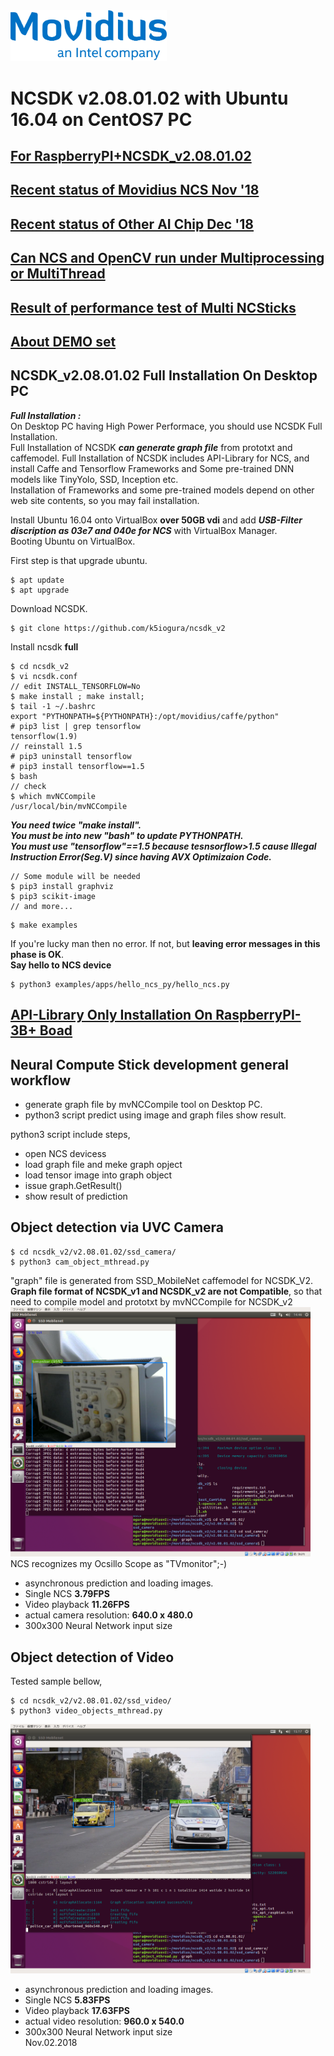 <img src="./files/movidius.png" alt="movidius" width="250"/>

# NCSDK v2.08.01.02 with Ubuntu 16.04 on CentOS7 PC  

## [For RaspberryPI+NCSDK_v2.08.01.02](RaspberryPiModelB+.md)

## [Recent status of Movidius NCS Nov '18](status_of_myriad.md)

## [Recent status of Other AI Chip Dec '18](status_of_OtherAIChip.md)

## [Can NCS and OpenCV run under Multiprocessing or MultiThread](multi_proc_thread_cv2_mvnc.md)

## [Result of performance test of Multi NCSticks](NCSxNset.md)

## [About DEMO set](Raspbian_StartDemo.md)

## NCSDK_v2.08.01.02 Full Installation On Desktop PC
***Full Installation :***  
On Desktop PC having High Power Performace, you should use NCSDK Full Installation.  
Full Installation of NCSDK ***can generate graph file*** from prototxt and caffemodel. 
Full Installation of NCSDK includes API-Library for NCS, and install Caffe and Tensorflow Frameworks and Some pre-trained DNN models like TinyYolo, SSD, Inception etc.  
Installation of Frameworks and some pre-trained models depend on other web site contents, so you may fail installation.  

Install Ubuntu 16.04 onto VirtualBox **over 50GB vdi** and add ***USB-Filter discription as 03e7 and 040e for NCS*** with VirtualBox Manager.  
Booting Ubuntu on VirtualBox.  

First step is that upgrade ubuntu.  
```
$ apt update
$ apt upgrade
```
Download NCSDK.  
```
$ git clone https://github.com/k5iogura/ncsdk_v2
```
Install ncsdk **full**  
```
$ cd ncsdk_v2
$ vi ncsdk.conf
// edit INSTALL_TENSORFLOW=No
$ make install ; make install;
$ tail -1 ~/.bashrc
export "PYTHONPATH=${PYTHONPATH}:/opt/movidius/caffe/python"
# pip3 list | grep tensorflow
tensorflow(1.9)
// reinstall 1.5
# pip3 uninstall tensorflow
# pip3 install tensorflow==1.5
$ bash
// check
$ which mvNCCompile
/usr/local/bin/mvNCCompile
```
***You need twice "make install".***  
***You must be into new "bash" to update PYTHONPATH.***  
***You must use "tensorflow"==1.5 because tesnsorflow>1.5 cause Illegal Instruction Error(Seg.V) since having AVX Optimizaion Code.***  
```
// Some module will be needed
$ pip3 install graphviz
$ pip3 scikit-image
// and more...
```
```
$ make examples
```
If you're lucky man then no error. If not, but **leaving error messages in this phase is OK**.  
**Say hello to NCS device**
```
$ python3 examples/apps/hello_ncs_py/hello_ncs.py
```
## [API-Library Only Installation On RaspberryPI-3B+ Boad](RaspberryPiModelB+.md)  

## Neural Compute Stick development general workflow  
- generate graph file by mvNCCompile tool on Desktop PC.
- python3 script predict using image and graph files show result.

python3 script include steps,
- open NCS devicess
- load graph file and meke graph opject
- load tensor image into graph object
- issue graph.GetResult()
- show result of prediction

## Object detection via UVC Camera

```
$ cd ncsdk_v2/v2.08.01.02/ssd_camera/
$ python3 cam_object_mthread.py
```
"graph" file is generated from SSD_MobileNet caffemodel for NCSDK_V2. **Graph file format of NCSDK_v1 and NCSDK_v2 are not Compatible**, so that need to compile model and prototxt by mvNCCompile for NCSDK_v2  
<img src="./files/cam_object_mthread.png" alt="Camera Objects" width="480"/>  
NCS recognizes my Ocsillo Scope as "TVmonitor";-)
- asynchronous prediction and loading images.  
- Single NCS **3.79FPS**  
- Video playback **11.26FPS**
- actual camera resolution: **640.0 x 480.0**  
- 300x300 Neural Network input size  

## Object detection of Video
Tested sample bellow,
```
$ cd ncsdk_v2/v2.08.01.02/ssd_video/
$ python3 video_objects_mthread.py
```
<img src="./files/video_object_mthread.png" alt="Video Objects" width="480"/>  

- asynchronous prediction and loading images.  
- Single NCS **5.83FPS**  
- Video playback **17.63FPS**
- actual video resolution: **960.0 x 540.0**  
- 300x300 Neural Network input size  
Nov.02.2018  
